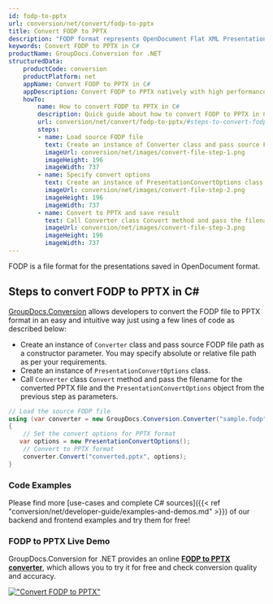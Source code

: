 ```yaml
---
id: fodp-to-pptx
url: conversion/net/convert/fodp-to-pptx
title: Convert FODP to PPTX
description: "FODP format represents OpenDocument Flat XML Presentation with .fodp extension. Learn how to convert FODP to PPTX file programmatically in C# language using GroupDocs.Conversion for .NET library."
keywords: Convert FODP to PPTX in C#
productName: GroupDocs.Conversion for .NET
structuredData:
    productCode: conversion
    productPlatform: net
    appName: Convert FODP to PPTX in C#
    appDescription: Convert FODP to PPTX natively with high performance using C# language and server side GroupDocs.Conversion for .NET APIs, without the use of any software like Microsoft or Open Office.
    howTo:
        name: How to convert FODP to PPTX in C# 
        description: Quick guide about how to convert FODP to PPTX in C# with high performance and accuracy.
        url: conversion/net/convert/fodp-to-pptx/#steps-to-convert-fodp-to-pptx-in-c
        steps:
        - name: Load source FODP file 
          text: Create an instance of Converter class and pass source FODP file path as a constructor parameter. You may specify absolute or relative file path as per your requirements. 
          imageUrl: conversion/net/images/convert-file-step-1.png
          imageHeight: 196
          imageWidth: 737
        - name: Specify convert options 
          text: Create an instance of PresentationConvertOptions class.
          imageUrl: conversion/net/images/convert-file-step-2.png
          imageHeight: 196
          imageWidth: 737
        - name: Convert to PPTX and save result 
          text: Call Converter class Convert method and pass the filename for the converted HTML file and the PresentationConvertOptions object from the previous step as parameters.
          imageUrl: conversion/net/images/convert-file-step-3.png
          imageHeight: 196
          imageWidth: 737
---
```


FODP is a file format for the presentations saved in OpenDocument format.

## Steps to convert FODP to PPTX in C#

[GroupDocs.Conversion](https://products.groupdocs.com/conversion/net) allows developers to convert the FODP file to PPTX format in an easy and intuitive way just using a few lines of code as described below:

* Create an instance of `Converter` class and pass source FODP file path as a constructor parameter. You may specify absolute or relative file path as per your requirements. 
* Create an instance of `PresentationConvertOptions` class.
* Call `Converter` class `Convert` method and pass the filename for the converted PPTX file and the `PresentationConvertOptions` object from the previous step as parameters.

```csharp
// Load the source FODP file
using (var converter = new GroupDocs.Conversion.Converter("sample.fodp"))
{
    // Set the convert options for PPTX format
   var options = new PresentationConvertOptions();
    // Convert to PPTX format
    converter.Convert("converted.pptx", options);
}
```

### Code Examples

Please find more [use-cases and complete C# sources]({{< ref "conversion/net/developer-guide/examples-and-demos.md" >}}) of our backend and frontend examples and try them for free!

### FODP to PPTX Live Demo

GroupDocs.Conversion for .NET provides an online [**FODP to PPTX converter**](https://products.groupdocs.app/conversion/fodp-to-pptx), which allows you to try it for free and check conversion quality and accuracy.

[!["Convert FODP to PPTX"](conversion/net/images/convert-to-pptx/convert-fodp-to-pptx.png)](https://products.groupdocs.app/conversion/fodp-to-pptx)